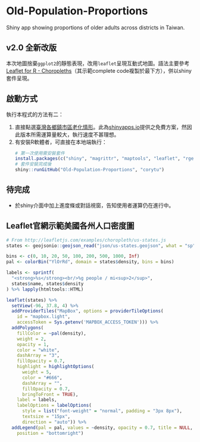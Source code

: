 # Old-Population-Proportions
Shiny app showing proportions of older adults across districts in Taiwan.

## v2.0 全新改版
本次地圖捨棄`ggplot2`的靜態表現，改用`leaflet`呈現互動式地圖。語法主要參考[Leaflet for R - Choropleths](https://rstudio.github.io/leaflet/choropleths.html)（其示範complete code複製於最下方），併以shiny套件呈現。

## 啟動方式
執行本程式的方法有二：
1. 直接點選[臺灣各鄉鎮市區老化情形](https://corytu.shinyapps.io/old_populations_dist/)。此為[shinyapps.io](http://www.shinyapps.io)提供之免費方案，然因此版本所需運算量較大，執行速度不甚理想。
2. 有安裝R軟體者，可直接在本地端執行：
    ```r
    # 第一次使用需安裝套件
    install.packages(c("shiny", "magrittr", "maptools", "leaflet", "rgeos"))
    # 套件安裝完成後
    shiny::runGitHub("Old-Population-Proportions", "corytu")
    ```

## 待完成
- 於shiny介面中加上進度條或對話視窗，告知使用者運算仍在進行中。

## Leaflet官網示範美國各州人口密度圖
```r
# From http://leafletjs.com/examples/choropleth/us-states.js
states <- geojsonio::geojson_read("json/us-states.geojson", what = "sp")

bins <- c(0, 10, 20, 50, 100, 200, 500, 1000, Inf)
pal <- colorBin("YlOrRd", domain = states$density, bins = bins)

labels <- sprintf(
  "<strong>%s</strong><br/>%g people / mi<sup>2</sup>",
  states$name, states$density
) %>% lapply(htmltools::HTML)

leaflet(states) %>%
  setView(-96, 37.8, 4) %>%
  addProviderTiles("MapBox", options = providerTileOptions(
    id = "mapbox.light",
    accessToken = Sys.getenv('MAPBOX_ACCESS_TOKEN'))) %>%
  addPolygons(
    fillColor = ~pal(density),
    weight = 2,
    opacity = 1,
    color = "white",
    dashArray = "3",
    fillOpacity = 0.7,
    highlight = highlightOptions(
      weight = 5,
      color = "#666",
      dashArray = "",
      fillOpacity = 0.7,
      bringToFront = TRUE),
    label = labels,
    labelOptions = labelOptions(
      style = list("font-weight" = "normal", padding = "3px 8px"),
      textsize = "15px",
      direction = "auto")) %>%
  addLegend(pal = pal, values = ~density, opacity = 0.7, title = NULL,
    position = "bottomright")
```
